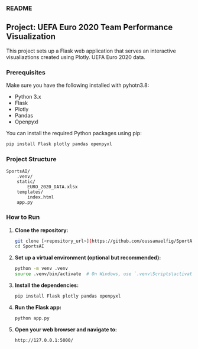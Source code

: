 ### README

## Project: UEFA Euro 2020 Team Performance Visualization

This project sets up a Flask web application that serves an interactive visualiaztions created using Plotly. UEFA Euro 2020 data.

### Prerequisites

Make sure you have the following installed with pyhotn3.8:

- Python 3.x
- Flask
- Plotly
- Pandas
- Openpyxl

You can install the required Python packages using pip:

```bash
pip install Flask plotly pandas openpyxl
```

### Project Structure

```
SportsAI/
    .venv/
    static/
        EURO_2020_DATA.xlsx
    templates/
        index.html
    app.py
```

### How to Run

1. **Clone the repository:**
   ```bash
   git clone [<repository_url>](https://github.com/oussamaelfig/SportAI)
   cd SportsAI
   ```

2. **Set up a virtual environment (optional but recommended):**
   ```bash
   python -m venv .venv
   source .venv/bin/activate  # On Windows, use `.venv\Scripts\activate`
   ```

3. **Install the dependencies:**
   ```bash
   pip install Flask plotly pandas openpyxl
   ```

4. **Run the Flask app:**
   ```bash
   python app.py
   ```

5. **Open your web browser and navigate to:**
   ```
   http://127.0.0.1:5000/
   ```
